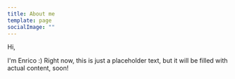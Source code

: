 ```yaml
---
title: About me
template: page
socialImage: ""
---
```

Hi,

I'm Enrico :) Right now, this is just a placeholder text, but it will be filled with actual content, soon!

